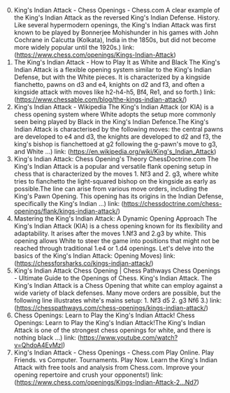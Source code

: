 ---
---
0. King's Indian Attack - Chess Openings - Chess.com
A clear example of the King's Indian Attack as the reversed King's Indian Defense. History. Like several hypermodern openings, the King's Indian Attack was first known to be played by Bonnerjee Mohishunder in his games with John Cochrane in Calcutta (Kolkata), India in the 1850s, but did not become more widely popular until the 1920s.)
link: (https://www.chess.com/openings/Kings-Indian-Attack)
1. The King's Indian Attack - How to Play It as White and Black
The King's Indian Attack is a flexible opening system similar to the King's Indian Defense, but with the White pieces. It is characterized by a kingside fianchetto, pawns on d3 and e4, knights on d2 and f3, and often a kingside attack with moves like h2-h4-h5, Bf4, Re1, and so forth.)
link: (https://www.chessable.com/blog/the-kings-indian-attack/)
2. King's Indian Attack - Wikipedia
The King's Indian Attack (or KIA) is a chess opening system where White adopts the setup more commonly seen being played by Black in the King's Indian Defence.The King's Indian Attack is characterised by the following moves: the central pawns are developed to e4 and d3, the knights are developed to d2 and f3, the king's bishop is fianchettoed at g2 following the g-pawn's move to g3, and White ...)
link: (https://en.wikipedia.org/wiki/King's_Indian_Attack)
3. King's Indian Attack: Chess Opening's Theory ChessDoctrine.com
The King's Indian Attack is a popular and versatile flank opening setup in chess that is characterized by the moves 1. Nf3 and 2. g3, where white tries to fianchetto the light-squared bishop on the kingside as early as possible.The line can arise from various move orders, including the King's Pawn Opening. This opening has its origins in the Indian Defense, specifically the King's Indian ...)
link: (https://chessdoctrine.com/chess-openings/flank/kings-indian-attack/)
4. Mastering the King's Indian Attack: A Dynamic Opening Approach
The King's Indian Attack (KIA) is a chess opening known for its flexibility and adaptability. It arises after the moves 1.Nf3 and 2.g3 by white. This opening allows White to steer the game into positions that might not be reached through traditional 1.e4 or 1.d4 openings. Let's delve into the basics of the King's Indian Attack: Opening Moves)
link: (https://chessforsharks.co/kings-indian-attack/)
5. King's Indian Attack Chess Opening | Chess Pathways
Chess Openings - Ultimate Guide to the Openings of Chess. King's Indian Attack. The King's Indian Attack is a Chess Opening that white can employ against a wide variety of black defenses. Many move orders are possible, but the following line illustrates white's mains setup: 1. Nf3 d5 2. g3 Nf6 3.)
link: (https://chesspathways.com/chess-openings/kings-indian-attack/)
6. Chess Openings: Learn to Play the King's Indian Attack!
Chess Openings: Learn to Play the King's Indian Attack!The King's Indian Attack is one of the strongest chess openings for white, and there is nothing black ...)
link: (https://www.youtube.com/watch?v=QhdoA4EvMzI)
7. King's Indian Attack - Chess Openings - Chess.com
Play Online. Play Friends. vs Computer. Tournaments. Play Now. Learn the King's Indian Attack with free tools and analysis from Chess.com. Improve your opening repertoire and crush your opponents!)
link: (https://www.chess.com/openings/Kings-Indian-Attack-2...Nd7)

